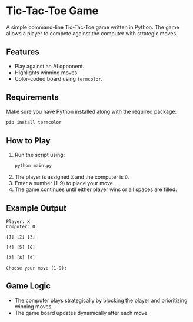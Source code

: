 # Tic-Tac-Toe Game

A simple command-line Tic-Tac-Toe game written in Python. The game allows a player to compete against the computer with strategic moves.

## Features
- Play against an AI opponent.
- Highlights winning moves.
- Color-coded board using `termcolor`.

## Requirements
Make sure you have Python installed along with the required package:
```bash
pip install termcolor
```

## How to Play
1. Run the script using:
   ```bash
   python main.py
   ```
2. The player is assigned `X` and the computer is `O`.
3. Enter a number (1-9) to place your move.
4. The game continues until either player wins or all spaces are filled.

## Example Output
```
Player: X
Computer: O

[1] [2] [3]

[4] [5] [6]

[7] [8] [9]

Choose your move (1-9):
```

## Game Logic
- The computer plays strategically by blocking the player and prioritizing winning moves.
- The game board updates dynamically after each move.




